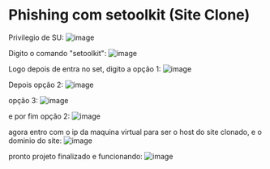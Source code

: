
# Phishing com setoolkit (Site Clone)

Privilegio de SU:
![image](https://github.com/user-attachments/assets/f64d2e0b-ac57-4085-b166-275e4554bc5c)


Digito o comando "setoolkit":
![image](https://github.com/user-attachments/assets/41828917-23e6-489b-8f1e-d30f459f1a76)


Logo depois de entra no set, digito a opção 1:
![image](https://github.com/user-attachments/assets/f7a3e24b-48d3-40d3-bf00-9d7cd0a4966e)


Depois opção 2:
![image](https://github.com/user-attachments/assets/6fec689f-82fb-45a8-8def-91b01179aa0b)


opção 3:
![image](https://github.com/user-attachments/assets/116d592b-e05a-4283-99e8-5824ed4f0c6c)


e por fim opção 2:
![image](https://github.com/user-attachments/assets/589e9983-8b6b-42c4-845f-11cd08be3e97)


agora entro com o ip da maquina virtual para ser o host do site clonado, e o dominio do site:
![image](https://github.com/user-attachments/assets/e0a560b7-0ded-4e7a-9c15-0a86199620fb)

pronto projeto finalizado e funcionando:
![image](https://github.com/user-attachments/assets/2c2368ca-33b2-4b36-b18c-3a18fbc3b8a5)




